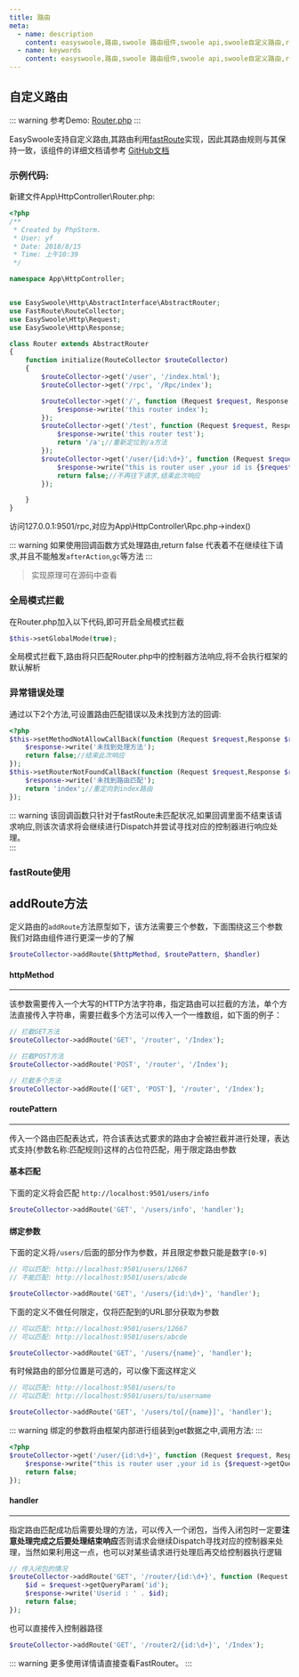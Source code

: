 ```yaml
---
title: 路由
meta:
  - name: description
    content: easyswoole,路由,swoole 路由组件,swoole api,swoole自定义路由,restful
  - name: keywords
    content: easyswoole,路由,swoole 路由组件,swoole api,swoole自定义路由,restful
---
```


## 自定义路由


::: warning 
 参考Demo: [Router.php](https://github.com/easy-swoole/demo/blob/3.x/App/HttpController/Router.php)
:::

EasySwoole支持自定义路由,其路由利用[fastRoute](https://github.com/nikic/FastRoute)实现，因此其路由规则与其保持一致，该组件的详细文档请参考 [GitHub文档](https://github.com/nikic/FastRoute/blob/master/README.md) 

### 示例代码:  
新建文件App\HttpController\Router.php:  
```php
<?php
/**
 * Created by PhpStorm.
 * User: yf
 * Date: 2018/8/15
 * Time: 上午10:39
 */

namespace App\HttpController;


use EasySwoole\Http\AbstractInterface\AbstractRouter;
use FastRoute\RouteCollector;
use EasySwoole\Http\Request;
use EasySwoole\Http\Response;

class Router extends AbstractRouter
{
    function initialize(RouteCollector $routeCollector)
    {
        $routeCollector->get('/user', '/index.html');
        $routeCollector->get('/rpc', '/Rpc/index');

        $routeCollector->get('/', function (Request $request, Response $response) {
            $response->write('this router index');
        });
        $routeCollector->get('/test', function (Request $request, Response $response) {
            $response->write('this router test');
            return '/a';//重新定位到/a方法
        });
        $routeCollector->get('/user/{id:\d+}', function (Request $request, Response $response) {
            $response->write("this is router user ,your id is {$request->getQueryParam('id')}");//获取到路由匹配的id
            return false;//不再往下请求,结束此次响应
        });

    }
}
```
访问127.0.0.1:9501/rpc,对应为App\HttpController\Rpc.php->index()  

::: warning 
 如果使用回调函数方式处理路由,return false 代表着不在继续往下请求,并且不能触发`afterAction`,`gc`等方法
:::

> 实现原理可在源码中查看


### 全局模式拦截
在Router.php加入以下代码,即可开启全局模式拦截
```php
$this->setGlobalMode(true);
```
全局模式拦截下,路由将只匹配Router.php中的控制器方法响应,将不会执行框架的默认解析

### 异常错误处理  
通过以下2个方法,可设置路由匹配错误以及未找到方法的回调:
```php
<?php
$this->setMethodNotAllowCallBack(function (Request $request,Response $response){
    $response->write('未找到处理方法');
    return false;//结束此次响应
});
$this->setRouterNotFoundCallBack(function (Request $request,Response $response){
    $response->write('未找到路由匹配');
    return 'index';//重定向到index路由
});
```

::: warning 
该回调函数只针对于fastRoute未匹配状况,如果回调里面不结束该请求响应,则该次请求将会继续进行Dispatch并尝试寻找对应的控制器进行响应处理。  
:::



### fastRoute使用

addRoute方法
------

定义路由的`addRoute`方法原型如下，该方法需要三个参数，下面围绕这三个参数我们对路由组件进行更深一步的了解

```php
$routeCollector->addRoute($httpMethod, $routePattern, $handler)
```

#### httpMethod
------
该参数需要传入一个大写的HTTP方法字符串，指定路由可以拦截的方法，单个方法直接传入字符串，需要拦截多个方法可以传入一个一维数组，如下面的例子：

```php
// 拦截GET方法
$routeCollector->addRoute('GET', '/router', '/Index');

// 拦截POST方法
$routeCollector->addRoute('POST', '/router', '/Index');

// 拦截多个方法
$routeCollector->addRoute(['GET', 'POST'], '/router', '/Index');

```

#### routePattern
------
传入一个路由匹配表达式，符合该表达式要求的路由才会被拦截并进行处理，表达式支持{参数名称:匹配规则}这样的占位符匹配，用于限定路由参数

#### 基本匹配

下面的定义将会匹配 `http://localhost:9501/users/info`

```php
$routeCollector->addRoute('GET', '/users/info', 'handler');
```

#### 绑定参数
下面的定义将`/users/`后面的部分作为参数，并且限定参数只能是数字`[0-9]`

```php
// 可以匹配: http://localhost:9501/users/12667
// 不能匹配: http://localhost:9501/users/abcde

$routeCollector->addRoute('GET', '/users/{id:\d+}', 'handler');

```

下面的定义不做任何限定，仅将匹配到的URL部分获取为参数

```php
// 可以匹配: http://localhost:9501/users/12667
// 可以匹配: http://localhost:9501/users/abcde

$routeCollector->addRoute('GET', '/users/{name}', 'handler');
```

有时候路由的部分位置是可选的，可以像下面这样定义

```php
// 可以匹配: http://localhost:9501/users/to
// 可以匹配: http://localhost:9501/users/to/username

$routeCollector->addRoute('GET', '/users/to[/{name}]', 'handler');
```

::: warning 
绑定的参数将由框架内部进行组装到get数据之中,调用方法:
:::

````php
<?php
$routeCollector->get('/user/{id:\d+}', function (Request $request, Response $response) {
    $response->write("this is router user ,your id is {$request->getQueryParam('id')}");
    return false;
});
````


#### handler
------
指定路由匹配成功后需要处理的方法，可以传入一个闭包，当传入闭包时一定要**注意处理完成之后要处理结束响应**否则请求会继续Dispatch寻找对应的控制器来处理，当然如果利用这一点，也可以对某些请求进行处理后再交给控制器执行逻辑

```php
// 传入闭包的情况
$routeCollector->addRoute('GET', '/router/{id:\d+}', function (Request $request, Response $response) {
    $id = $request->getQueryParam('id');
	$response->write('Userid : ' . $id);
	return false;
});

```

也可以直接传入控制器路径

```php
$routeCollector->addRoute('GET', '/router2/{id:\d+}', '/Index');
```


::: warning 
 更多使用详情请直接查看FastRouter。
:::
